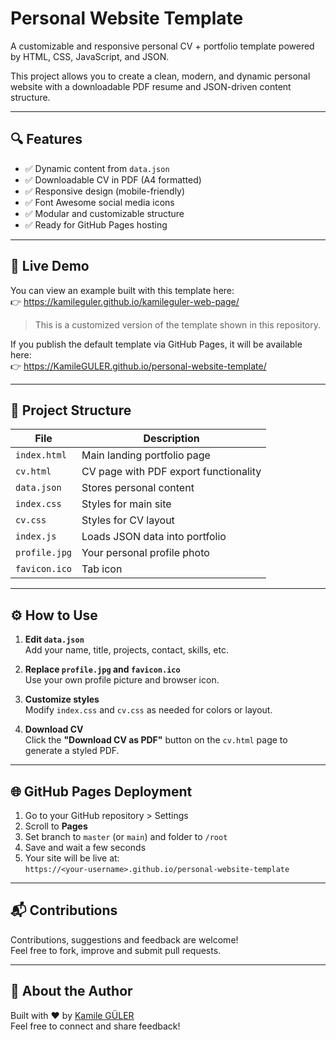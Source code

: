 # Personal Website Template

A customizable and responsive personal CV + portfolio template powered by HTML, CSS, JavaScript, and JSON.

This project allows you to create a clean, modern, and dynamic personal website with a downloadable PDF resume and JSON-driven content structure.

---

## 🔍 Features

- ✅ Dynamic content from `data.json`
- ✅ Downloadable CV in PDF (A4 formatted)
- ✅ Responsive design (mobile-friendly)
- ✅ Font Awesome social media icons
- ✅ Modular and customizable structure
- ✅ Ready for GitHub Pages hosting

---
## 🚀 Live Demo

You can view an example built with this template here:  
👉 https://kamileguler.github.io/kamileguler-web-page/

> This is a customized version of the template shown in this repository.

If you publish the default template via GitHub Pages, it will be available here:  
👉 https://KamileGULER.github.io/personal-website-template/

---

## 📂 Project Structure

| File                | Description                           |
|---------------------|---------------------------------------|
| `index.html`        | Main landing portfolio page           |
| `cv.html`           | CV page with PDF export functionality |
| `data.json`         | Stores personal content               |
| `index.css`         | Styles for main site                  |
| `cv.css`            | Styles for CV layout                  |
| `index.js`          | Loads JSON data into portfolio        |
| `profile.jpg`       | Your personal profile photo           |
| `favicon.ico`       | Tab icon                              |

---

## ⚙️ How to Use

1. **Edit `data.json`**  
   Add your name, title, projects, contact, skills, etc.

2. **Replace `profile.jpg` and `favicon.ico`**  
   Use your own profile picture and browser icon.

3. **Customize styles**  
   Modify `index.css` and `cv.css` as needed for colors or layout.

4. **Download CV**  
   Click the **"Download CV as PDF"** button on the `cv.html` page to generate a styled PDF.

---

## 🌐 GitHub Pages Deployment

1. Go to your GitHub repository > Settings
2. Scroll to **Pages**
3. Set branch to `master` (or `main`) and folder to `/root`
4. Save and wait a few seconds
5. Your site will be live at:  
   `https://<your-username>.github.io/personal-website-template`

---

## 📬 Contributions

Contributions, suggestions and feedback are welcome!  
Feel free to fork, improve and submit pull requests.

---

## 🙋 About the Author

Built with ❤️ by [Kamile GÜLER](https://github.com/KamileGULER)  
Feel free to connect and share feedback!


